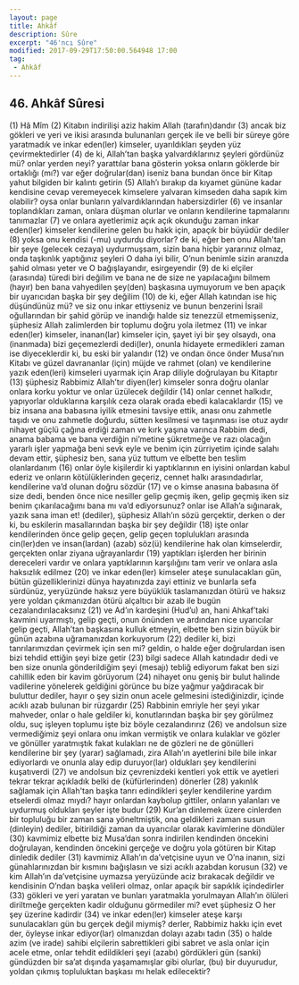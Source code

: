 ```yaml
---
layout: page
title: Ahkâf
description: Sûre
excerpt: "46'ncı Sûre"
modified: 2017-09-29T17:50:00.564948 17:00
tag: 
 - Ahkâf
---
```


## 46. Ahkâf Sûresi

(1) Hâ Mîm
(2) Kitabın indirilişi aziz hakim Allah (tarafın)dandır
(3) ancak biz gökleri ve yeri ve ikisi arasında bulunanları gerçek ile ve belli bir süreye göre yaratmadık ve inkar eden(ler) kimseler, uyarıldıkları şeyden yüz çevirmektedirler
(4) de ki, Allah’tan başka yalvardıklarınız şeyleri gördünüz mü? onlar yerden neyi? yarattılar bana gösterin yoksa onların göklerde bir ortaklığı (mı?) var eğer doğrular(dan) iseniz bana bundan önce bir Kitap yahut bilgiden bir kalıntı getirin 
(5) Allah’ı bırakıp da kıyamet gününe kadar kendisine cevap veremeyecek kimselere yalvaran kimseden daha sapık kim olabilir? oysa onlar bunların yalvardıklarından habersizdirler
(6) ve insanlar toplandıkları zaman, onlara düşman olurlar ve onların kendilerine tapmalarını tanımazlar
(7) ve onlara ayetlerimiz açık açık okunduğu zaman inkar eden(ler) kimseler kendilerine gelen bu hakk için, apaçık bir büyüdür dediler
(8) yoksa onu kendisi (-mu) uydurdu diyorlar? de ki, eğer ben onu Allah'tan bir şeye (gelecek cezaya) uydurmuşsam, sizin bana hiçbir yararınız olmaz, onda taşkınlık yaptığınız şeyleri O daha iyi bilir, O’nun benimle sizin aranızda şahid olması yeter ve O bağışlayandır, esirgeyendir 
(9) de ki elçiler (arasında) türedi biri değilim ve bana ne de size ne yapılacağını bilmem (hayır) ben bana vahyedilen şey(den) başkasına uymuyorum ve ben apaçık bir uyarıcıdan başka bir şey değilim
(10) de ki, eğer Allah katından ise hiç düşündünüz mü? ve siz onu inkar ettiyseniz ve bunun benzerini İsrail oğullarından bir şahid görüp ve inandığı halde siz tenezzül etmemişseniz, şüphesiz Allah zalimlerden bir toplumu doğru yola iletmez 
(11) ve inkar eden(ler) kimseler, inanan(lar) kimseler için, şayet iyi bir şey olsaydı, ona (inanmada) bizi geçemezlerdi dedi(ler), onunla hidayete ermedikleri zaman ise diyeceklerdir ki, bu eski bir yalandır
(12) ve ondan önce önder Musa’nın Kitabı ve güzel davrananlar (için) müjde ve rahmet (olan) ve kendilerine yazık eden(leri) kimseleri uyarmak için Arap diliyle doğrulayan bu Kitaptır 
(13) şüphesiz Rabbimiz Allah’tır diyen(ler) kimseler sonra doğru olanlar onlara korku yoktur ve onlar üzülecek değildir
(14) onlar cennet halkıdır, yapıyorlar olduklarına karşılık ceza olarak orada ebedi kalacaklardır 
(15) ve biz insana ana babasına iyilik etmesini tavsiye ettik, anası onu zahmetle taşıdı ve onu zahmetle doğurdu, sütten kesilmesi ve taşınması ise otuz aydır nihayet güçlü çağına erdiği zaman ve kırk yaşına varınca Rabbim dedi, anama babama ve bana verdiğin ni’metine şükretmeğe ve razı olacağın yararlı işler yapmağa beni sevk eyle ve benim için zürriyetim içinde salahı devam ettir, şüphesiz ben, sana yüz tuttum ve elbette ben teslim olanlardanım
(16) onlar öyle kişilerdir ki yaptıklarının en iyisini onlardan kabul ederiz ve onların kötülüklerinden geçeriz, cennet halkı arasındadırlar, kendilerine va’d olunan doğru sözdür
(17) ve o kimse anasına babasına öf size dedi, benden önce nice nesiller gelip geçmiş iken, gelip geçmiş iken siz benim çıkarılacağımı  bana mı va’d ediyorsunuz? onlar ise Allah’a sığınarak, yazık sana iman et! (dediler), şüphesiz Allah’ın sözü gerçektir, derken o der ki, bu eskilerin masallarından başka bir şey değildir
(18) işte onlar kendilerinden önce gelip geçen, gelip geçen toplulukları arasında cin(ler)den ve insan(lardan) (azab) söz(ü) kendilerine hak olan kimselerdir, gerçekten onlar ziyana uğrayanlardır
(19) yaptıkları işlerden her birinin dereceleri vardır ve onlara yaptıklarının karşılığını tam verir ve onlara asla haksızlık edilmez
(20) ve inkar eden(ler) kimseler ateşe sunulacakları gün, bütün güzelliklerinizi dünya hayatınızda zayi ettiniz ve bunlarla sefa sürdünüz, yeryüzünde haksız yere büyüklük taslamanızdan ötürü ve  haksız yere yoldan çıkmanızdan ötürü alçaltıcı bir azab ile bugün cezalandırılacaksınız
(21) ve Ad’ın kardeşini (Hud’u) an, hani Ahkaf’taki kavmini uyarmıştı, gelip geçti, onun önünden ve ardından nice uyarıcılar gelip geçti,  Allah’tan başkasına kulluk etmeyin, elbette ben sizin büyük bir günün azabına uğramanızdan korkuyorum 
(22) dediler ki, bizi tanrılarımızdan çevirmek için sen mi? geldin, o halde eğer doğrulardan isen bizi tehdid ettiğin şeyi bize getir
(23) bilgi sadece Allah katındadır dedi ve ben size onunla gönderildiğim şeyi (mesajı) tebliğ ediyorum fakat ben sizi cahillik eden bir kavim görüyorum
(24) nihayet onu geniş bir bulut halinde vadilerine yönelerek geldiğini görünce bu bize yağmur yağdıracak bir buluttur dediler, hayır o şey sizin onun acele gelmesini istediğinizdir, içinde acıklı azab bulunan bir rüzgardır
(25) Rabbinin emriyle her şeyi yıkar mahveder, onlar o hale geldiler ki, konutlarından başka bir şey görülmez oldu, suç işleyen toplumu işte biz böyle cezalandırırız
(26) ve andolsun size vermediğimiz şeyi onlara onu imkan vermiştik ve onlara kulaklar ve gözler ve gönüller yaratmıştık fakat kulakları ne de gözleri ne de gönülleri kendilerine bir şey (yarar) sağlamadı, zira Allah’ın ayetlerini bile bile inkar ediyorlardı ve onunla alay edip duruyor(lar) oldukları şey kendilerini kuşatıverdi
(27) ve andolsun biz çevrenizdeki kentleri yok ettik ve ayetleri tekrar tekrar açıkladık belki de (küfürlerinden) dönerler
(28) yakınlık sağlamak için Allah'tan başka tanrı edindikleri şeyler kendilerine yardım etselerdi olmaz mıydı? hayır onlardan kaybolup gittiler, onların yalanları ve uydurmuş oldukları şeyler işte budur 
(29) Kur’an dinlemek üzere cinlerden bir topluluğu bir zaman sana yöneltmiştik, ona geldikleri zaman susun (dinleyin) dediler, bitirildiği zaman da uyarıcılar olarak kavimlerine döndüler
(30) kavmimiz elbette biz Musa’dan sonra indirilen kendinden öncekini doğrulayan, kendinden öncekini gerçeğe ve doğru yola götüren bir Kitap dinledik dediler
(31) kavmimiz Allah’ın da’vetçisine uyun ve O’na inanın, sizi günahlarınızdan bir kısmını bağışlasın ve sizi acıklı azabdan korusun
(32) ve kim Allah’ın da’vetçisine uymazsa yeryüzünde aciz bırakacak değildir ve kendisinin O’ndan başka velileri olmaz, onlar apaçık bir sapıklık içindedirler
(33) gökleri ve yeri yaratan ve bunları yaratmakla yorulmayan Allah’ın ölüleri diriltmeğe gerçekten kadir olduğunu görmediler mi? evet şüphesiz O her şey üzerine kadirdir
(34) ve inkar eden(ler) kimseler ateşe karşı sunulacakları gün bu gerçek değil miymiş? derler, Rabbimiz hakkı için evet der, öyleyse inkar ediyor(lar) olmanızdan dolayı azabı tadın 
(35) o halde azim (ve irade) sahibi elçilerin sabrettikleri gibi sabret ve asla onlar için acele etme, onlar tehdit edildikleri şeyi (azabı) gördükleri gün (sanki) gündüzden bir sa’at dışında yaşamamışlar gibi olurlar, (bu) bir duyurudur, yoldan çıkmış topluluktan başkası mı helak edilecektir?
